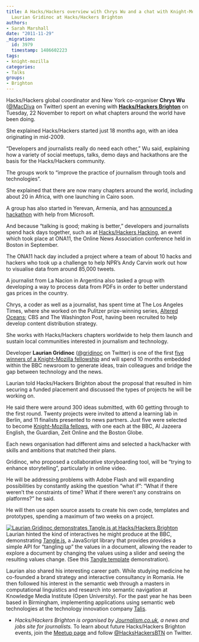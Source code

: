 ```yaml
---
title: A Hacks/Hackers overview with Chrys Wu and a chat with Knight-Mozilla fellow
  Laurian Gridinoc at Hacks/Hackers Brighton
authors:
- Sarah Marshall
date: "2011-11-29"
_migration:
  id: 3979
  timestamp: 1486602223
tags:
- knight-mozilla
categories:
- Talks
groups:
- Brighton
---
```


Hacks/Hackers global coordinator and New York co-organiser **Chrys Wu** ([@MacDiva][1] on Twitter) spent an evening with **[Hacks/Hackers Brighton][2]** on Tuesday, 22 November to report on what chapters around the world have been doing.

She explained Hacks/Hackers started just 18 months ago, with an idea originating in mid-2009.

&#8220;Developers and journalists really do need each other,&#8221; Wu said, explaining how a variety of social meetups, talks, demo days and hackathons are the basis for the Hacks/Hackers community.

The groups work to &#8220;improve the practice of journalism through tools and technologies&#8221;.

She explained that there are now many chapters around the world, including about 20 in Africa, with one launching in Cairo soon.

A group has also started in Yerevan, Armenia, and has [announced a hackathon][3] with help from Microsoft.

And because &#8220;talking is good; making is better,&#8221; developers and journalists spend hack days together, such as at [Hacks/Hackers Hacking][4], an event which took place at ONA11, the Online News Association conference held in Boston in September.

The ONA11 hack day included a project where a team of about 10 hacks and hackers who took up a challenge to help NPR&#8217;s Andy Carvin work out how to visualise data from around 85,000 tweets.

A journalist from La Nacion in Argentina also tasked a group with developing a way to process data from PDFs in order to better understand gas prices in the country.

Chrys, a coder as well as a journalist, has spent time at The Los Angeles Times, where she worked on the Pulitzer prize-winning series, [Altered Oceans][5]; CBS and The Washington Post, having been recruited to help develop content distribution strategy.

She works with Hacks/Hackers chapters worldwide to help them launch and sustain local communities interested in journalism and technology.

Developer **Laurian Gridinoc** ([@gridinoc][6] on Twitter) is one of the first [five winners of a Knight-Mozilla fellowship][7] and will spend 10 months embedded within the BBC newsroom to generate ideas, train colleagues and bridge the gap between technology and the news.

Laurian told Hacks/Hackers Brighton about the proposal that resulted in him securing a funded placement and discussed the types of projects he will be working on.

He said there were around 300 ideas submitted, with 60 getting through to the first round. Twenty projects were invited to attend a learning lab in Berlin, and 11 finalists presented to news partners. Just five were selected to become [Knight-Mozilla fellows][8], with one each at the BBC, Al Jazeera English, the Guardian, Zeit Online and the Boston Globe.

Each news organisation had different aims and selected a hack/hacker with skills and ambitions that matched their plans.

Gridinoc, who proposed a collaborative storyboarding tool, will be &#8220;trying to enhance storytelling&#8221;, particularly in online video.

He will be addressing problems with Adobe Flash and will expanding possibilities by constantly asking the question &#8220;what if&#8221;: &#8220;What if there weren&#8217;t the constraints of time? What if there weren&#8217;t any constrains on platforms?&#8221; he said.

He will then use open source assets to create his own code, templates and prototypes, spending a maximum of two weeks on a project.

[![Laurian Gridinoc demonstrates Tangle.js at Hacks/Hackers Brighton][9]][10]Laurian hinted the kind of interactives he might produce at the BBC, demonstrating [Tangle.js][11], a JavaScript library that provides provides a simple API for &#8220;tangling up&#8221; the values in a document, allowing the reader to explore a document by changing the values using a slider and seeing the resulting values change. (See this [Tangle template][12] demonstration).

Laurian also shared his interesting career path. While studying medicine he co-founded a brand strategy and interactive consultancy in Romania. He then followed his interest in the semantic web through a masters in computational linguistics and research into semantic navigation at Knowledge Media Institute (Open University). For the past year he has been based in Birmingham, implementing applications using semantic web technologies at the technology innovation company [Talis][13].

  * _Hacks/Hackers Brighton is organised by [Journalism.co.uk][14], a news and jobs site for journalists._ To learn about future Hacks/Hackers Brighton events, join the [Meetup page][15] and follow [@HacksHackersBTN][16] on Twitter.

 [1]: http://twitter.com/macdiva "Chrys Wu on Twitter"
 [2]: http://www.journalism.co.uk/hacks-and-hackers/s299/ "Journalism.co.uk"
 [3]: http://hackshackers.com/blog/2011/10/25/first-large-scale-hackathon-in-armenia/
 [4]: http://hackshackers.com/blog/2011/09/24/hacks-hackers-hacking-at-ona11-recap/
 [5]: http://www.latimes.com/news/local/la-oceans-series,0,7783938.special
 [6]: http://twitter.com/gridinoc "Laurian Gridinoc on Twitter"
 [7]: http://www.journalism.co.uk/news/knight-mozilla-names-news-technology-fellowship-winners/s2/a546633/ "Journalism.co.uk"
 [8]: http://blog.mozilla.com/blog/2011/11/04/journalism-in-the-open-the-201112-knight-mozilla-fellows-announced/
 [9]: /content-images/blog/2011/11/laurian-gridinoc-hacks-hackers-brighton.jpg "laurian-gridinoc-hacks-hackers-brighton"
 [10]: http://hackshackers.com/blog/2011/11/29/hackshackers-brighton-chrys-wu-laurian-gridinoc-nov-22-2011/laurian-gridinoc-hacks-hackers-brighton/
 [11]: http://worrydream.com/Tangle/download.html "Tangle.js"
 [12]: http://worrydream.com/Tangle/TangleTemplate.html "Tangle template"
 [13]: http://www.talis.com/
 [14]: http://journalism.co.uk
 [15]: http://www.meetup.com/Hacks-Hackers-Brighton/
 [16]: http://twitter.com/HacksHackersBTN
